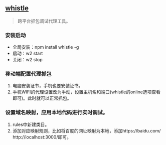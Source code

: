 ## [whistle](http://wproxy.org/whistle/)
> 跨平台抓包调试代理工具。

### 安装启动
- 全局安装：npm install whistle -g
- 启动：w2 start
- 关闭：w2 stop
### 移动端配置代理抓包
1. 电脑安装证书，手机也要安装证书。
2. 手机WIFI的代理设置改为手动，设置主机名和端口(whistle的online选项查看即可)。此时就可以正常抓包。
### 设置域名映射，应用本地代码进行实时调试。
1. rules中新建类目。
2. 添加对应映射规则，比如将百度的网址映射为本地，添加https://baidu.com/  http://localhost:3000/即可。